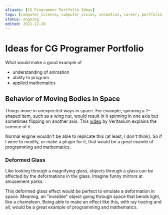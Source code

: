 ```yaml
---
aliases: [CG Programmer Portfolio Ideas]
tags: [computer_science, computer_vision, animation, career, portfolio, ideas]
status: ongoing
edited: 2021-12-28
---
```


# Ideas for CG Programer Portfolio
What would make a good example of
- understanding of animation
- ability to program
- applied mathematics

## Behavior of Moving Bodies in Space
Things move in unexpected ways in space.
For example, spinning a T-shaped item, such as a wing nut, would result in it spinning in one axis but sometimes flipping on another axis.
This [video](https://youtu.be/1VPfZ_XzisU) by Veritasium explains the science of it.

Normal engine wouldn't be able to replicate this (at least, I don't think).
So if I were to modify, or make a plugin for it, that would be a great examle of programming and mathematics.

### Deformed Glass
Like looking through a magnifying glass, objects through a glass can be affected by the deformations in the glass. Imagine funny mirrors at amusement parks.

This deformed glass effect would be perfect to emulate a deformation in space.
Meaning, an "invisible" object going through space that bends light, like a chameleon.
Being able to make an effect like this, with ray tracing and all, would be a great example of programming and mathematics.